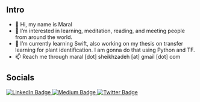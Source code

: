 

## Intro
- 👋 Hi, my name is Maral
- 👀 I’m interested in learning, meditation, reading, and meeting people from around the world.
- 🌱 I’m currently learning Swift, also working on my thesis on transfer learning for plant identification. I am gonna do that using Python and TF.
- 📫 Reach me through maral [dot] sheikhzadeh [at] gmail [dot] com



## Socials
<div id="badges">
  <a href="https://www.linkedin.com/in/maralsheikhzadeh/">
    <img src="https://img.shields.io/badge/LinkedIn-blue?style=for-the-badge&logo=linkedin&logoColor=white" alt="LinkedIn Badge"/>
  </a>
  
  <a href="https://medium.com/@maralthesage">
    <img src="https://img.shields.io/badge/Medium-black?style=for-the-badge&logo=medium&logoColor=white" alt="Medium Badge"/>
  </a>
  
  <a href="https://twitter.com/maralthemoral">
    <img src="https://img.shields.io/badge/Twitter-blue?style=for-the-badge&logo=twitter&logoColor=white" alt="Twitter Badge"/>
  </a>
</div>


<!---
maralthesage/maralthesage is a ✨ special ✨ repository because its `README.md` (this file) appears on your GitHub profile.
You can click the Preview link to take a look at your changes.
--->
